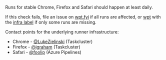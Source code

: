Runs for stable Chrome, Firefox and Safari should happen at least daily.

If this check fails, file an issue on [wpt.fyi](https://github.com/web-platform-tests/wpt.fyi) if all runs are affected, or [wpt](https://github.com/web-platform-tests/wpt) with the [infra label](https://github.com/web-platform-tests/wpt/labels/infra) if only some runs are missing.

Contact points for the underlying runner infrastructure:
* Chrome - [@LukeZielinski](https://github.com/lukezielinski) (Taskcluster)
* Firefox - [@jgraham](http://github.com/jgraham) (Taskcluster)
* Safari - [@foolip](https://github.com/foolip) (Azure Pipelines)
